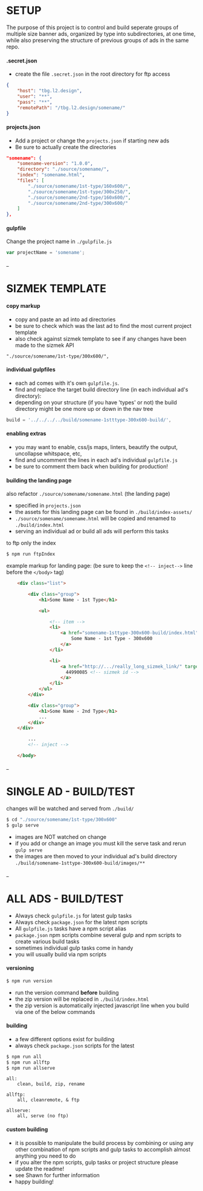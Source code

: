 # SETUP

The purpose of this project is to control and build seperate groups of multiple size banner ads, organized by type into subdirectories, at one time,
while also preserving the structure of previous groups of ads in the same repo.

#### .secret.json

- create the file `.secret.json` in the root directory for ftp access

```json
{
    "host": "tbg.l2.design",
    "user": "**",
    "pass": "**",
    "remotePath": "/tbg.l2.design/somename/"
}
```

#### projects.json
- Add a project or change the `projects.json` if starting new ads
- Be sure to actually create the directories

```json
"somename": {
	"somename-version": "1.0.0",
	"directory": "./source/somename/",
	"index": "somename.html",
	"files": [
		"./source/somename/1st-type/160x600/",
		"./source/somename/1st-type/300x250/",
		"./source/somename/2nd-type/160x600/",
		"./source/somename/2nd-type/300x600/"
	]
},

```

#### gulpfile
Change the project name in `./gulpfile.js`

```javascript
var	projectName = 'somename';
```
_

# SIZMEK TEMPLATE

#### copy markup

- copy and paste an ad into ad directories
- be sure to check which was the last ad to find the most current project template
- also check against sizmek template to see if any changes have been made to the sizmek API

```
"./source/somename/1st-type/300x600/",
```

#### individual gulpfiles

- each ad comes with it's own `gulpfile.js`.
- find and replace the target build directory line (in each individual ad's directory):
- depending on your structure (if you have 'types' or not) the build directory might be one more up or down in the nav tree

```javascript
build = '../../../../build/somename-1stttype-300x600-build/',
```

#### enabling extras

- you may want to enable, css/js maps, linters, beautify the output, uncollapse whitspace, etc,
- find and uncomment the lines in each ad's individual `gulpfile.js`
- be sure to comment them back when building for production!

#### building the landing page

also refactor `./source/somename/somename.html` (the landing page) 

- specified in `projects.json` 
- the assets for this landing page can be found in `./build/index-assets/`
- `./source/somename/somename.html` will be copied and renamed to `./build/index.html`
- serving an individual ad or build all ads will perform this tasks

to ftp only the index

```sh
$ npm run ftpIndex
```

example markup for landing page:
(be sure to keep the `<!-- inject-->` line before the `</body>` tag)


```html 
    <div class="list">

        <div class="group">
            <h1>Some Name - 1st Type</h1>

            <ul>

                <!-- item -->
                <li>
                    <a href="somename-1sttype-300x600-build/index.html" target="_blank">
                        Some Name - 1st Type - 300x600
                    </a>
                </li>

                <li>
                    <a href="http://.../really_long_sizmek_link/" target="_blank">
                      44990085 <!-- sizmek id -->
                    </a>
                </li>
            </ul>
        </div>

        <div class="group">
            <h1>Some Name - 2nd Type</h1>
            ...
        </div>
    </div>

        ...
        <!-- inject -->

    </body>
```
_

# SINGLE AD - BUILD/TEST

changes will be watched and served from `./build/`

```sh
$ cd "./source/somename/1st-type/300x600"
$ gulp serve
```

- images are NOT watched on change
- if you add or change an image you must kill the serve task and rerun `gulp serve`
- the images are then moved to your individual ad's build directory `./build/somename-1sttype-300x600-build/images/**`

_

# ALL ADS - BUILD/TEST

- Always check `gulpfile.js` for latest gulp tasks
- Always check `package.json` for the latest npm scripts
- All `gulpfile.js` tasks have a npm script alias
- `package.json` npm scripts combine several gulp and npm scripts to create various build tasks
- sometimes individual gulp tasks come in handy
- you will usually build via npm scripts

#### versioning

```sh
$ npm run version
 ```

 - run the version command **before** building
 - the zip version will be replaced in `./build/index.html`
 - the zip version is automatically injected javascript line when you build via one of the below commands

#### building

- a few different options exist for building
- always check `package.json` scripts for the latest

```sh
$ npm run all
$ npm run allftp
$ npm run allserve
 ```

```
all:
    clean, build, zip, rename

allftp:
    all, cleanremote, & ftp

allserve:
    all, serve (no ftp)
```

#### custom building

- it is possible to manipulate the build process by combining or using any other combination of npm scripts and gulp tasks to accomplish almost anything you need to do
- if you alter the npm scripts, gulp tasks or project structure please update the readme!
- see Shawn for further information
- happy building!

